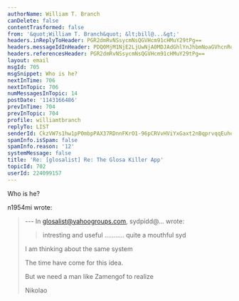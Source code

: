 ```yaml
---
authorName: William T. Branch
canDelete: false
contentTrasformed: false
from: '&quot;William T. Branch&quot; &lt;bill@...&gt;'
headers.inReplyToHeader: PGR2dmRvNSsycmNsQGVHcm91cHMuY29tPg==
headers.messageIdInHeader: PDQ0MjM1NjE2LjUwNjA0MDJAdGhlYnJhbmNoaGVhcnRoLm5ldD4=
headers.referencesHeader: PGR2dmRvNSsycmNsQGVHcm91cHMuY29tPg==
layout: email
msgId: 705
msgSnippet: Who is he?
nextInTime: 706
nextInTopic: 706
numMessagesInTopic: 14
postDate: '1143166486'
prevInTime: 704
prevInTopic: 704
profile: williamtbranch
replyTo: LIST
senderId: CkzVW7s1hw1pP0mbpPAX37RDnnFKrO1-96pCRVvHViYxGaxt2nBqprvqqEuhdlsRGOMW54mYkWHHDJ4W1A9DzY8jxJWaYNZNQB0MDC4Ohk5aOfYhpQ
spamInfo.isSpam: false
spamInfo.reason: '12'
systemMessage: false
title: 'Re: [glosalist] Re: The Glosa Killer App'
topicId: 702
userId: 224099157
---
```


Who is he?

n1954mi wrote:

> --- In glosalist@yahoogroups.com, sydpidd@... wrote:
> >
> > intresting and useful ........... quite a mouthful
> > syd
>
> I am thinking about the same system
>
> The time have come for this idea.
>
> But we need a man like Zamengof to realize
>
> Nikolao
>
>


